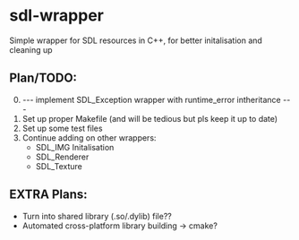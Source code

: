 # sdl-wrapper
Simple wrapper for SDL resources in C++, for better initalisation and cleaning up

## Plan/TODO:
0. --- implement SDL_Exception wrapper with runtime_error intheritance ---
1. Set up proper Makefile (and will be tedious but pls keep it up to date)
2. Set up some test files
3. Continue adding on other wrappers:
    - SDL_IMG Initalisation
    - SDL_Renderer
    - SDL_Texture

## EXTRA Plans:
- Turn into shared library (.so/.dylib) file??
- Automated cross-platform library building -> cmake?

